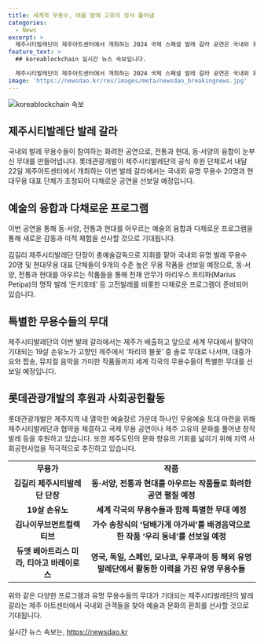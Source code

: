 ```yaml
---
title: 세계적 무용수, 여름 밤에 고유의 정서 풀어냄
categories:
  - News
excerpt: >
  제주시티발레단이 제주아트센터에서 개최하는 2024 국제 스페셜 발레 갈라 공연은 국내외 유명 발레 무용수 20명과 현대무용 대표 단체가 참여하여 동·서양의 융합과 전통, 현대의 조화를 선보일 예정이다. 롯데관광개발이 후원하는 이번 공연은 제주시티발레단과의 협약을 통해 제주 지역의 무용예술 토대를 마련하고 문화·예술 활성화에 기대가 높다. 특히 19살 손유노와 고영서가 참여하여 제주에서의 특별한 무용 공연을 선보일 예정이다.
feature_text: >
  ## koreablockchain 실시간 뉴스 속보입니다.

  제주시티발레단이 제주아트센터에서 개최하는 2024 국제 스페셜 발레 갈라 공연은 국내외 유명 발레 무용수 20명과 현대무용 대표 단체가 참여하여 동·서양의 융합과 전통, 현대의 조화를 선보일 예정이다. 롯데관광개발이 후원하는 이번 공연은 제주시티발레단과의 협약을 통해 제주 지역의 무용예술 토대를 마련하고 문화·예술 활성화에 기대가 높다. 특히 19살 손유노와 고영서가 참여하여 제주에서의 특별한 무용 공연을 선보일 예정이다.
image: 'https://newsdao.kr/res/images/meta/newsdao_breakingnews.jpg'
---
```


<p><img src="https://newsdao.kr/res/images/meta/newsdao_breakingnews.jpg" alt="koreablockchain 속보" /></p>

<h2 data-ke-size="size26">제주시티발레단 발레 갈라</h2>

<p data-ke-size="size16">국내외 발레 무용수들이 참여하는 화려한 공연으로, 전통과 현대, 동·서양의 융합이 눈부신 무대를 만들어냅니다. 롯데관광개발이 제주시티발레단의 공식 후원 단체로서 내달 22일 제주아트센터에서 개최하는 이번 발레 갈라에서는 국내외 유명 무용수 20명과 현대무용 대표 단체가 초청되어 다채로운 공연을 선보일 예정입니다.</p>

<h2 data-ke-size="size26">예술의 융합과 다채로운 프로그램</h2>

<p data-ke-size="size16">이번 공연을 통해 동·서양, 전통과 현대를 아우르는 예술의 융합과 다채로운 프로그램을 통해 새로운 감동과 미적 체험을 선사할 것으로 기대됩니다.</p>

<p data-ke-size="size16">김길리 제주시티발레단 단장이 총예술감독으로 지휘를 맡아 국내외 유명 발레 무용수 20명 및 현대무용 대표 단체들이 9개의 수준 높은 무용 작품을 선보일 예정으로, 동·서양, 전통과 현대를 아우르는 작품들을 통해 천재 안무가 마리우스 프티파(Marius Petipa)의 명작 발레 ‘돈키호테’ 등 고전발레를 비롯한 다채로운 프로그램이 준비되어 있습니다.</p>

<h2 data-ke-size="size26">특별한 무용수들의 무대</h2>

<p data-ke-size="size16">제주시티발레단의 이번 발레 갈라에서는 제주가 배출하고 앞으로 세계 무대에서 활약이 기대되는 19살 손유노가 고향인 제주에서 ‘파리의 불꽃’ 중 솔로 무대로 나서며, 대중가요와 팝송, 뮤지컬 음악을 가미한 작품들까지 세계 각국의 무용수들이 특별한 무대를 선보일 예정입니다.</p>

<h2 data-ke-size="size26">롯데관광개발의 후원과 사회공헌활동</h2>

<p data-ke-size="size16">롯데관광개발은 제주지역 내 열악한 예술장르 가운데 하나인 무용예술 토대 마련을 위해 제주시티발레단과 협약을 체결하고 국제 무용 공연이나 제주 고유의 문화를 풀어낸 창작 발레 등을 후원하고 있습니다. 또한 제주도민의 문화 향유의 기회를 넓히기 위해 지역 사회공헌사업을 적극적으로 추진하고 있습니다.</p>

<table style="width: 100%;">
<tbody>
<tr>
<td style="text-align: center; height: 17px;"><b>무용가</b></td>
<td style="text-align: center; height: 17px;"><b>작품</b></td>
</tr>
<tr>
<td style="text-align: center; height: 17px;"><b>김길리 제주시티발레단 단장</b></td>
<td style="text-align: center; height: 17px;"><b>동·서양, 전통과 현대를 아우르는 작품들로 화려한 공연 펼칠 예정</b></td>
</tr>
<tr>
<td style="text-align: center; height: 17px;"><b>19살 손유노</b></td>
<td style="text-align: center; height: 17px;"><b>세계 각국의 무용수들과 함께 특별한 무대 예정</b></td>
</tr>
<tr>
<td style="text-align: center; height: 17px;"><b>김나이무브먼트컬렉티브</b></td>
<td style="text-align: center; height: 17px;"><b>가수 송창식의 ‘담배가게 아가씨’를 배경음악으로 한 작품 ‘우리 동네’를 선보일 예정</b></td>
</tr>
<tr>
<td style="text-align: center; height: 17px;"><b>듀엣 베아트리스 미라, 티아고 바레이로스</b></td>
<td style="text-align: center; height: 17px;"><b>영국, 독일, 스페인, 모나코, 우루과이 등 해외 유명 발레단에서 활동한 이력을 가진 유명 무용수들</b></td>
</tr>
</tbody>
</table>

<p data-ke-size="size16">위와 같은 다양한 프로그램과 유명 무용수들의 무대가 기대되는 제주시티발레단의 발레 갈라는 제주 아트센터에서 국내외 관객들을 찾아 예술과 문화의 환희를 선사할 것으로 기대됩니다.</p>
실시간 뉴스 속보는, <a href="https://newsdao.kr" rel="dofollow">https://newsdao.kr</a>


